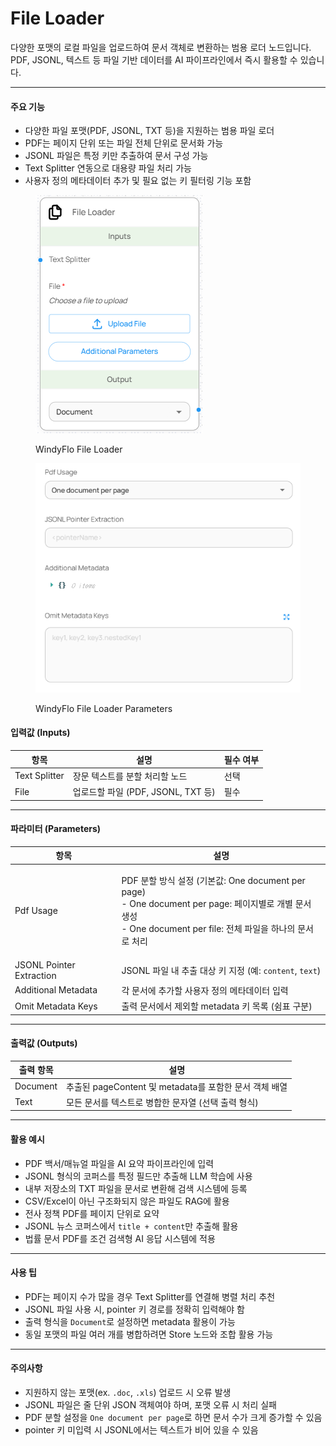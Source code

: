 # File Loader

다양한 포맷의 로컬 파일을 업로드하여 문서 객체로 변환하는 범용 로더 노드입니다. PDF, JSONL, 텍스트 등 파일 기반 데이터를 AI 파이프라인에서 즉시 활용할 수 있습니다.

***

#### 주요 기능

* 다양한 파일 포맷(PDF, JSONL, TXT 등)을 지원하는 범용 파일 로더
* PDF는 페이지 단위 또는 파일 전체 단위로 문서화 가능
* JSONL 파일은 특정 키만 추출하여 문서 구성 가능
* Text Splitter 연동으로 대용량 파일 처리 가능
* 사용자 정의 메타데이터 추가 및 필요 없는 키 필터링 기능 포함

<figure><img src="../../../.gitbook/assets/image (50).png" alt=""><figcaption><p>WindyFlo File Loader</p></figcaption></figure>

<figure><img src="../../../.gitbook/assets/image (51).png" alt=""><figcaption><p>WindyFlo File Loader Parameters</p></figcaption></figure>

#### 입력값 (Inputs)

| 항목            | 설명                          | 필수 여부 |
| ------------- | --------------------------- | ----- |
| Text Splitter | 장문 텍스트를 분할 처리할 노드           | 선택    |
| File          | 업로드할 파일 (PDF, JSONL, TXT 등) | 필수    |

***

#### 파라미터 (Parameters)

| 항목                       | 설명                                                                                                                                        |
| ------------------------ | ----------------------------------------------------------------------------------------------------------------------------------------- |
| Pdf Usage                | <p>PDF 분할 방식 설정 (기본값: One document per page)<br>- One document per page: 페이지별로 개별 문서 생성<br>- One document per file: 전체 파일을 하나의 문서로 처리</p> |
| JSONL Pointer Extraction | JSONL 파일 내 추출 대상 키 지정 (예: `content`, `text`)                                                                                              |
| Additional Metadata      | 각 문서에 추가할 사용자 정의 메타데이터 입력                                                                                                                 |
| Omit Metadata Keys       | 출력 문서에서 제외할 metadata 키 목록 (쉼표 구분)                                                                                                         |

***

#### 출력값 (Outputs)

| 출력 항목    | 설명                                       |
| -------- | ---------------------------------------- |
| Document | 추출된 pageContent 및 metadata를 포함한 문서 객체 배열 |
| Text     | 모든 문서를 텍스트로 병합한 문자열 (선택 출력 형식)           |

***

#### 활용 예시

* PDF 백서/매뉴얼 파일을 AI 요약 파이프라인에 입력
* JSONL 형식의 코퍼스를 특정 필드만 추출해 LLM 학습에 사용
* 내부 저장소의 TXT 파일을 문서로 변환해 검색 시스템에 등록
* CSV/Excel이 아닌 구조화되지 않은 파일도 RAG에 활용
* 전사 정책 PDF를 페이지 단위로 요약
* JSONL 뉴스 코퍼스에서 `title + content`만 추출해 활용
* 법률 문서 PDF를 조건 검색형 AI 응답 시스템에 적용

***

#### 사용 팁

* PDF는 페이지 수가 많을 경우 Text Splitter를 연결해 병렬 처리 추천
* JSONL 파일 사용 시, pointer 키 경로를 정확히 입력해야 함
* 출력 형식을 `Document`로 설정하면 metadata 활용이 가능
* 동일 포맷의 파일 여러 개를 병합하려면 Store 노드와 조합 활용 가능

***

#### 주의사항

* 지원하지 않는 포맷(ex. `.doc`, `.xls`) 업로드 시 오류 발생
* JSONL 파일은 줄 단위 JSON 객체여야 하며, 포맷 오류 시 처리 실패
* PDF 분할 설정을 `One document per page`로 하면 문서 수가 크게 증가할 수 있음
* pointer 키 미입력 시 JSONL에서는 텍스트가 비어 있을 수 있음
